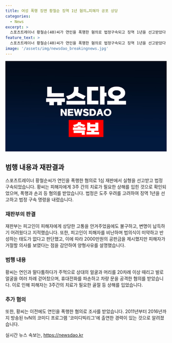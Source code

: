```yaml
---
title: 여성 폭행 징맨 황철순 징역 1년 혐의…피해자 공포 상당
categories:
  - News
excerpt: >
  스포츠트레이너 황철순(40)씨가 연인을 폭행한 혐의로 법정구속되고 징역 1년을 선고받았다. 재판부는 피해자에게 상해를 입힌 것을 인정하며 피고인의 변명을 납득하기 어렵다고 지적했다. 황씨는 다수의 폭행과 재물 파손으로 혐의를 받았으며, 피해자는 3주간의 치료가 필요한 골절 등 상해를 입었다. 알려진 TV 프로그램 출연으로 이름을 알린 인물이지만, 범행으로 인해 논란이 일고 있다. (150자)
feature_text: >
  스포츠트레이너 황철순(40)씨가 연인을 폭행한 혐의로 법정구속되고 징역 1년을 선고받았다. 재판부는 피해자에게 상해를 입힌 것을 인정하며 피고인의 변명을 납득하기 어렵다고 지적했다. 황씨는 다수의 폭행과 재물 파손으로 혐의를 받았으며, 피해자는 3주간의 치료가 필요한 골절 등 상해를 입었다. 알려진 TV 프로그램 출연으로 이름을 알린 인물이지만, 범행으로 인해 논란이 일고 있다. (150자)
image: '/assets/img/newsdao_breakingnews.jpg'
---
```


<p><img src="/assets/img/newsdao_breakingnews.jpg" alt="implanttips 속보" /></p>

<h2 data-ke-size="size26">범행 내용과 재판결과</h2>

<p data-ke-size="size16">스포츠트레이너 황철순씨가 연인을 폭행한 혐의로 1심 재판에서 실형을 선고받고 법정 구속되었습니다. 황씨는 피해자에게 3주 간의 치료가 필요한 상해를 입힌 것으로 확인되었으며, 폭행과 손괴 등 혐의를 받았습니다. 법정은 도주 우려를 고려하여 징역 1년을 선고하고 법정 구속 명령을 내렸습니다.</p>

<h3>재판부의 판결</h3>

<p data-ke-size="size16">재판부는 피고인이 피해자에게 상당한 고통을 안겨주었음에도 불구하고, 변명이 납득하기 어려웠다고 지적했습니다. 또한, 피고인이 피해자를 비난하며 법의식이 미약하고 반성하는 태도가 없다고 판단했고, 이에 따라 2000만원의 공판금을 제시했지만 피해자가 거절할 의사를 보였다는 점을 감안하여 양형사유를 설명했습니다.</p>

<h3>범행 내용</h3>

<p data-ke-size="size16">황씨는 연인과 말다툼하다가 주먹으로 상대의 얼굴과 머리를 20차례 이상 때리고 발로 얼굴을 여러 차례 걷어찼으며, 휴대전화를 파손하고 차량 문을 공격한 혐의를 받았습니다. 이로 인해 피해자는 3주간의 치료가 필요한 골절 등 상해를 입었습니다.</p>

<h3>추가 혐의</h3>

<p data-ke-size="size16">또한, 황씨는 이전에도 연인을 폭행한 혐의로 조사를 받았습니다. 2011년부터 2016년까지 방송된 tvN의 코미디 프로그램 '코미디빅리그'에 출연한 경력이 있는 것으로 알려졌습니다.</p>
실시간 뉴스 속보는, <a href="https://newsdao.kr" rel="dofollow">https://newsdao.kr</a>


